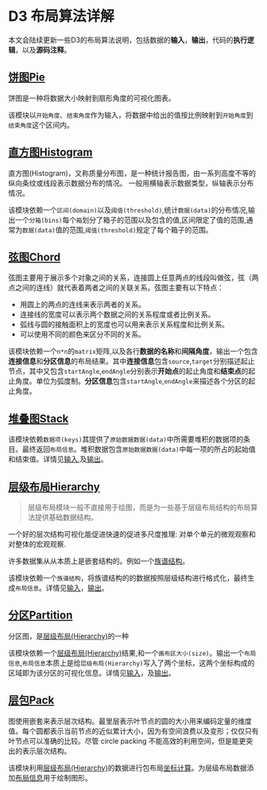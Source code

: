# D3 布局算法详解

本文会陆续更新一些D3的布局算法说明，包括数据的**输入**，**输出**，代码的**执行逻辑**，以及**源码注释**。

## [饼图Pie](./饼图.md)

<RecoDemo>
  <Demo-Pie slot="demo" />
  <template slot="code-template">
    <<< @/docs/.vuepress/components/Demo/Pie.vue?template
  </template>
  <template slot="code-script">
    <<< @/docs/.vuepress/components/Demo/Pie.vue?script
  </template>
  <template slot="code-style">
    <<< @/docs/.vuepress/components/Demo/Pie.vue?style
  </template>
</RecoDemo>

饼图是一种将数据大小映射到扇形角度的可视化图表。

该模块以`开始角度`、`结束角度`作为输入，将数据中给出的值按比例映射到`开始角度`到`结束角度`这个区间内。

## [直方图Histogram](./直方图.md)

<RecoDemo>
  <Demo-Histogram slot="demo" />
  <template slot="code-template">
    <<< @/docs/.vuepress/components/Demo/Histogram.vue?template
  </template>
  <template slot="code-script">
    <<< @/docs/.vuepress/components/Demo/Histogram.vue?script
  </template>
  <template slot="code-style">
    <<< @/docs/.vuepress/components/Demo/Histogram.vue?style
  </template>
</RecoDemo>


直方图(Histogram)，又称质量分布图，是一种统计报告图，由一系列高度不等的纵向条纹或线段表示数据分布的情况。 一般用横轴表示数据类型，纵轴表示分布情况。

该模块依赖一个`区间(domain)`以及`阈值(threshold)`,统计`数据(data)`的分布情况,输出一个`分箱(bins)`每个`箱`划分了箱子的范围以及包含的值,区间限定了值的范围,通常为`数据(data)`值的范围,`阈值(threshold)`规定了每个箱子的范围。

## [弦图Chord](./弦图.md)

<RecoDemo>
  <Demo-Chord slot="demo" />
  <template slot="code-template">
    <<< @/docs/.vuepress/components/Demo/Chord.vue?template
  </template>
  <template slot="code-script">
    <<< @/docs/.vuepress/components/Demo/Chord.vue?script
  </template>
  <template slot="code-style">
    <<< @/docs/.vuepress/components/Demo/Chord.vue?style
  </template>
</RecoDemo>

弦图主要用于展示多个对象之间的关系，连接圆上任意两点的线段叫做弦，弦（两点之间的连线）就代表着两者之间的关联关系。弦图主要有以下特点：

+ 用圆上的两点的连线来表示两者的关系。
+ 连接线的宽度可以表示两个数据之间的关系程度或者比例关系。
+ 弧线与圆的接触面积上的宽度也可以用来表示关系程度和比例关系。
+ 可以使用不同的颜色来区分不同的关系。

该模块依赖一个`n*n`的`matrix`矩阵,以及各行**数据的名称**和**间隔角度**，输出一个包含**连接信息**和**分区信息**的布局结果。其中**连接信息**包含`source`,`target`分别描述起止节点，其中又包含`startAngle`,`endAngle`分别表示**开始点**的起止角度和**结束点**的起止角度。单位为弧度制。**分区信息**包含`startAngle`,`endAngle`来描述各个分区的起止角度。

## [堆叠图Stack](./堆叠图.md)

<RecoDemo>
  <Demo-Stack slot="demo" />
  <template slot="code-template">
    <<< @/docs/.vuepress/components/Demo/Stack.vue?template
  </template>
  <template slot="code-script">
    <<< @/docs/.vuepress/components/Demo/Stack.vue?script
  </template>
  <template slot="code-style">
    <<< @/docs/.vuepress/components/Demo/Stack.vue?style
  </template>
</RecoDemo>

该模块依赖`数据项(keys)`其提供了`原始数据数据(data)`中所需要堆积的数据项的条目。最终返回`布局信息`。堆积数据包含`原始数据数据(data)`中每一项的所占的起始值和结束值。详情见[输入](/堆叠图#输入),及[输出](/堆叠图#输出)。


## [层级布局Hierarchy](./层级布局.md)

> 层级布局模块一般不直接用于绘图，而是为一些基于层级布局结构的布局算法提供基础数据结构。

一个好的层次结构可视化能促进快速的促进多尺度推理: 对单个单元的微观观察和对整体的宏观观察.

许多数据集从从本质上是嵌套结构的。例如一个[族谱结构](/层级布局#族谱结构)。

该模块依赖一个`族谱结构`，将族谱结构的的数据按照层级结构进行格式化，最终生成`布局信息`。详情见[输入](/层级布局#输入)，[输出](/层级布局#输出)。

## [分区Partition](./分区图.md)

<RecoDemo>
  <Demo-Partition slot="demo" />
  <template slot="code-template">
    <<< @/docs/.vuepress/components/Demo/Partition.vue?template
  </template>
  <template slot="code-script">
    <<< @/docs/.vuepress/components/Demo/Partition.vue?script
  </template>
  <template slot="code-style">
    <<< @/docs/.vuepress/components/Demo/Partition.vue?style
  </template>
</RecoDemo>

分区图，是[层级布局(Hierarchy)](/层级布局)的一种

该模块依赖一个[层级布局(Hierarchy)](/层级布局#布局信息)结果,和一个`画布区大小(size)`。输出一个`布局信息`,`布局信息`本质上是给`层级布局(Hierarchy)`写入了两个坐标，这两个坐标构成的区域即为该分区的可视化信息。详情见[输入](/分区图#输入)，及[输出](/分区图#输出)。

## [层包Pack](./层包.md)

<RecoDemo>
  <Demo-Pack slot="demo" />
  <template slot="code-template">
    <<< @/docs/.vuepress/components/Demo/Pack.vue?template
  </template>
  <template slot="code-script">
    <<< @/docs/.vuepress/components/Demo/Pack.vue?script
  </template>
  <template slot="code-style">
    <<< @/docs/.vuepress/components/Demo/Pack.vue?style
  </template>
</RecoDemo>

图使用嵌套来表示层次结构。最里层表示叶节点的圆的大小用来编码定量的维度值。每个圆都表示当前节点的近似累计大小，因为有空间浪费以及变形；仅仅只有叶节点可以准确的比较。尽管 circle packing 不能高效的利用空间，但是能更突出的表示层次结构。

该模块利用[层级布局(Hierarchy)](/层级布局#布局信息)的数据进行包布局[坐标计算](#核心代码)。为层级布局数据添加[布局信息](#布局信息)用于绘制图形。
